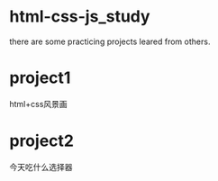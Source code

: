 # html-css-js_study

there are some practicing projects leared from others.


# project1
html+css风景画

# project2
今天吃什么选择器
